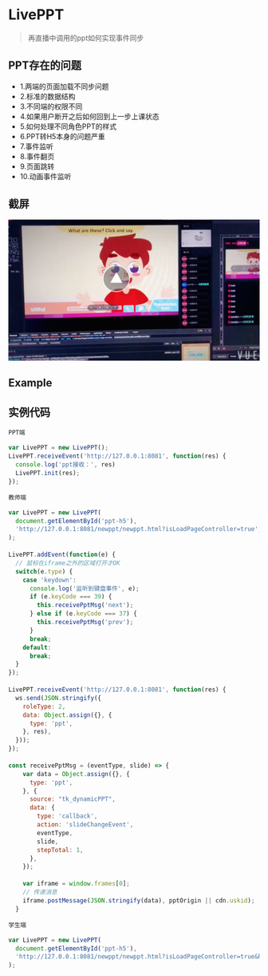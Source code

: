 # LivePPT
> 再直播中调用的ppt如何实现事件同步

## PPT存在的问题
* 1.两端的页面加载不同步问题
* 2.标准的数据结构
* 3.不同端的权限不同
* 4.如果用户断开之后如何回到上一步上课状态
* 5.如何处理不同角色PPT的样式
* 6.PPT转H5本身的问题严重
* 7.事件监听
* 8.事件翻页
* 9.页面跳转
* 10.动画事件监听

## 截屏
[![Watch the video](./assets/ss.png)](./assets/video.mp4)

## Example

## 实例代码
`PPT端`

```js
var LivePPT = new LivePPT();
LivePPT.receiveEvent('http://127.0.0.1:8081', function(res) {
  console.log('ppt接收：', res)
  LivePPT.init(res);
});
```

`教师端`

```js
var LivePPT = new LivePPT(
  document.getElementById('ppt-h5'),
  'http://127.0.0.1:8081/newppt/newppt.html?isLoadPageController=true',
);

LivePPT.addEvent(function(e) {
  // 鼠标在iframe之外的区域打开才OK
  switch(e.type) {
    case 'keydown':
      console.log('监听到键盘事件', e);
      if (e.keyCode === 39) {
        this.receivePptMsg('next');
      } else if (e.keyCode === 37) {
        this.receivePptMsg('prev');
      }
      break;
    default:
      break;
  }
});

LivePPT.receiveEvent('http://127.0.0.1:8081', function(res) {
  ws.send(JSON.stringify({
    roleType: 2,
    data: Object.assign({}, {
      type: 'ppt',
    }, res),
  }));
});

const receivePptMsg = (eventType, slide) => {
    var data = Object.assign({}, {
      type: 'ppt',
    }, {
      source: "tk_dynamicPPT",
      data: {
        type: 'callback',
        action: 'slideChangeEvent',
        eventType,
        slide,
        stepTotal: 1,
      },
    });

    var iframe = window.frames[0];
    // 传递消息
    iframe.postMessage(JSON.stringify(data), pptOrigin || cdn.uskid);
  }

```

`学生端`

```js
var LivePPT = new LivePPT(
  document.getElementById('ppt-h5'),
  'http://127.0.0.1:8081/newppt/newppt.html?isLoadPageController=true&hideCustomPage=true',
);
```
